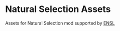 # Natural Selection Assets
Assets for Natural Selection mod supported by [ENSL](https://github.com/ENSL/NS)
